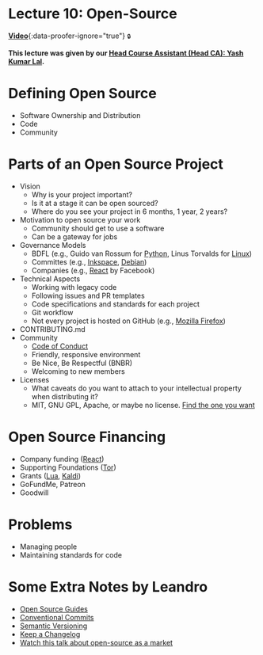 # Lecture 10: Open-Source

[**Video**](https://github.com/jhu-oose/2019-students/releases/download/lectures-videos/oose--lectures--10.mp4){:data-proofer-ignore="true"} <small title="You must be a registered student logged into GitHub to see this.">🔒</small>

**This lecture was given by our [Head Course Assistant (Head CA): Yash Kumar Lal](/staff/#head-course-assistanthead-ca-yash-kumar-lal).**

# Defining Open Source

- Software Ownership and Distribution
- Code
- Community

# Parts of an Open Source Project

- Vision
	- Why is your project important?
	- Is it at a stage it can be open sourced?
	- Where do you see your project in 6 months, 1 year, 2 years?
- Motivation to open source your work
	- Community should get to use a software
	- Can be a gateway for jobs
- Governance Models
	- BDFL (e.g., Guido van Rossum for [Python](https://www.python.org), Linus Torvalds for [Linux](https://www.linux.org))
	- Committes (e.g., [Inkspace](https://inkscape.org), [Debian](https://www.debian.org))
	- Companies (e.g., [React](https://reactjs.org) by Facebook)
- Technical Aspects
	- Working with legacy code
	- Following issues and PR templates
	- Code specifications and standards for each project
	- Git workflow
	- Not every project is hosted on GitHub (e.g., [Mozilla Firefox](https://www.mozilla.org/en-US/firefox/))
- CONTRIBUTING.md
- Community
	- [Code of Conduct](https://www.contributor-covenant.org)
	- Friendly, responsive environment
	- Be Nice, Be Respectful (BNBR)
	- Welcoming to new members
- Licenses
	- What caveats do you want to attach to your intellectual property when distributing it?
	- MIT, GNU GPL, Apache, or maybe no license. [Find the one you want](https://choosealicense.com)

# Open Source Financing

- Company funding ([React](https://reactjs.org))
- Supporting Foundations ([Tor](https://www.torproject.org))
- Grants ([Lua](https://www.lua.org), [Kaldi](https://kaldi-asr.org))
- GoFundMe, Patreon
- Goodwill

# Problems

- Managing people
- Maintaining standards for code

# Some Extra Notes by Leandro

- [Open Source Guides](https://opensource.guide/)
- [Conventional Commits](https://www.conventionalcommits.org/en/v1.0.0-beta.4/)
- [Semantic Versioning](https://semver.org/)
- [Keep a Changelog](https://keepachangelog.com)
- [Watch this talk about open-source as a market](https://www.youtube.com/watch?v=VBwWbFpkltg)
